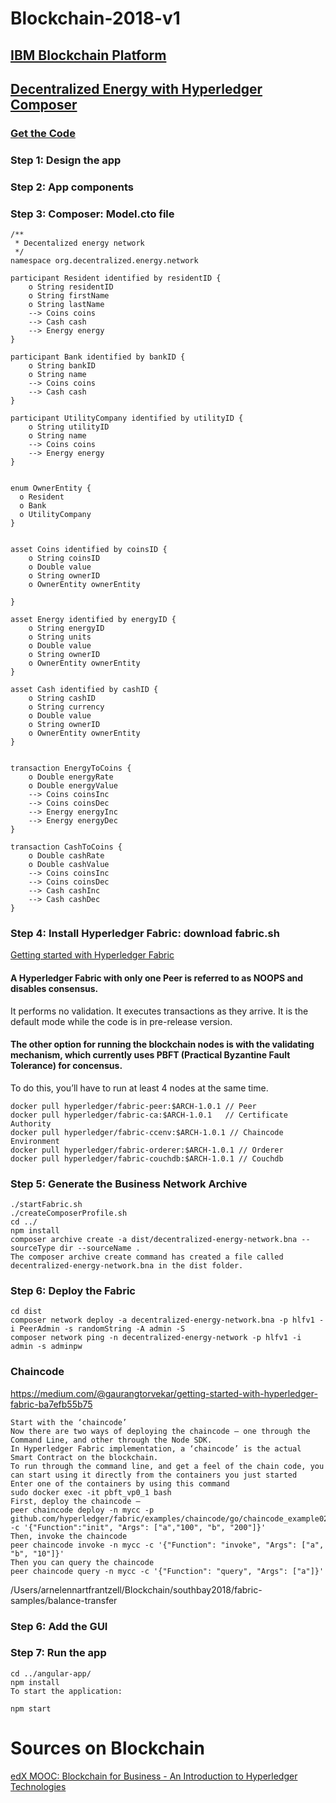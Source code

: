 # Blockchain-2018-v1

## [IBM Blockchain Platform](https://www.ibm.com/blockchain/platform/)



## [Decentralized Energy with Hyperledger Composer](https://developer.ibm.com/code/patterns/decentralized-energy-hyperledger-composer/)


### [Get the Code](https://github.com/IBM/Decentralized-Energy-Composer?cm_sp=IBMCode-_-decentralized-energy-hyperledger-composer-_-Get-the-Code)

### Step 1: Design the app

### Step 2: App components

### Step 3: Composer: Model.cto file

~~~
/**
 * Decentalized energy network
 */
namespace org.decentralized.energy.network

participant Resident identified by residentID {
    o String residentID
    o String firstName
    o String lastName
    --> Coins coins
    --> Cash cash
    --> Energy energy
}

participant Bank identified by bankID {
    o String bankID
    o String name
    --> Coins coins
    --> Cash cash
}

participant UtilityCompany identified by utilityID {
    o String utilityID
    o String name
    --> Coins coins
    --> Energy energy
}


enum OwnerEntity {
  o Resident
  o Bank
  o UtilityCompany
}


asset Coins identified by coinsID {
    o String coinsID
    o Double value
    o String ownerID
    o OwnerEntity ownerEntity
    
}

asset Energy identified by energyID {
    o String energyID
    o String units
    o Double value
    o String ownerID
    o OwnerEntity ownerEntity
} 

asset Cash identified by cashID {
    o String cashID
    o String currency
    o Double value
    o String ownerID
    o OwnerEntity ownerEntity
} 


transaction EnergyToCoins {
    o Double energyRate
    o Double energyValue       
    --> Coins coinsInc
    --> Coins coinsDec
    --> Energy energyInc
    --> Energy energyDec
}

transaction CashToCoins {
    o Double cashRate       
    o Double cashValue    
    --> Coins coinsInc
    --> Coins coinsDec
    --> Cash cashInc
    --> Cash cashDec
}
~~~

### Step 4: Install Hyperledger Fabric: download fabric.sh

[Getting started with Hyperledger Fabric](https://medium.com/@gaurangtorvekar/getting-started-with-hyperledger-fabric-ba7efb55b75)

#### A Hyperledger Fabric with only one Peer is referred to as NOOPS and disables consensus. 
It performs no validation. It executes transactions as they arrive.
It is the default mode while the code is in pre-release version.

#### The other option for running the blockchain nodes is with the validating mechanism, which currently uses PBFT (Practical Byzantine Fault Tolerance) for concensus.
To do this, you’ll have to run at least 4 nodes at the same time.

~~~
docker pull hyperledger/fabric-peer:$ARCH-1.0.1 // Peer
docker pull hyperledger/fabric-ca:$ARCH-1.0.1   // Certificate Authority
docker pull hyperledger/fabric-ccenv:$ARCH-1.0.1 // Chaincode Environment
docker pull hyperledger/fabric-orderer:$ARCH-1.0.1 // Orderer
docker pull hyperledger/fabric-couchdb:$ARCH-1.0.1 // Couchdb
~~~

### Step 5: Generate the Business Network Archive
~~~
./startFabric.sh
./createComposerProfile.sh
cd ../
npm install
composer archive create -a dist/decentralized-energy-network.bna --sourceType dir --sourceName .
The composer archive create command has created a file called decentralized-energy-network.bna in the dist folder.
~~~

### Step 6: Deploy the Fabric

~~~
cd dist
composer network deploy -a decentralized-energy-network.bna -p hlfv1 -i PeerAdmin -s randomString -A admin -S
composer network ping -n decentralized-energy-network -p hlfv1 -i admin -s adminpw
~~~







### Chaincode
https://medium.com/@gaurangtorvekar/getting-started-with-hyperledger-fabric-ba7efb55b75
~~~
Start with the ‘chaincode’
Now there are two ways of deploying the chaincode — one through the Command Line, and other through the Node SDK.
In Hyperledger Fabric implementation, a ‘chaincode’ is the actual Smart Contract on the blockchain.
To run through the command line, and get a feel of the chain code, you can start using it directly from the containers you just started
Enter one of the containers by using this command
sudo docker exec -it pbft_vp0_1 bash
First, deploy the chaincode —
peer chaincode deploy -n mycc -p github.com/hyperledger/fabric/examples/chaincode/go/chaincode_example02 -c '{"Function":"init", "Args": ["a","100", "b", "200"]}'
Then, invoke the chaincode
peer chaincode invoke -n mycc -c '{"Function": "invoke", "Args": ["a", "b", "10"]}'
Then you can query the chaincode
peer chaincode query -n mycc -c '{"Function": "query", "Args": ["a"]}'

~~~

/Users/arnelennartfrantzell/Blockchain/southbay2018/fabric-samples/balance-transfer




### Step 6: Add the GUI

### Step 7: Run the app
~~~
cd ../angular-app/
npm install
To start the application:

npm start
~~~



# Sources on Blockchain



[edX MOOC: Blockchain for Business - An Introduction to Hyperledger Technologies](https://www.edx.org/course/blockchain-business-introduction-linuxfoundationx-lfs171x)
